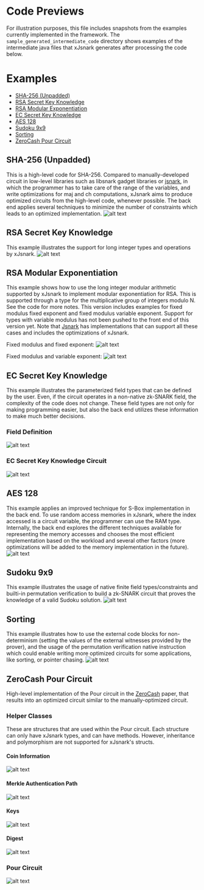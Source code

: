 # Code Previews

For illustration purposes, this file includes snapshots from the examples currently implemented in the framework. The ``sample_generated_intermediate_code`` directory shows examples of the intermediate java files that xJsnark generates after processing the code below.

# Examples
- [SHA-256 (Unpadded)](https://github.com/akosba/xjsnark/tree/master/doc/code_previews/README.md#sha-256-unpadded)
- [RSA Secret Key Knowledge](https://github.com/akosba/xjsnark/tree/master/doc/code_previews/README.md#rsa-secret-key-knowledge)
- [RSA Modular Exponentiation](https://github.com/akosba/xjsnark/tree/master/doc/code_previews/README.md#rsa-modular-exponentiation)
- [EC Secret Key Knowledge](https://github.com/akosba/xjsnark/tree/master/doc/code_previews/README.md#ec-secret-key-knowledge)
- [AES 128](https://github.com/akosba/xjsnark/tree/master/doc/code_previews/README.md#aes-128)
- [Sudoku 9x9](https://github.com/akosba/xjsnark/tree/master/doc/code_previews#sudoku-9x9)
- [Sorting](https://github.com/akosba/xjsnark/tree/master/doc/code_previews/README.md#sorting)
- [ZeroCash Pour Circuit](https://github.com/akosba/xjsnark/tree/master/doc/code_previews/README.md#zerocash-pour-circuit)

## SHA-256 (Unpadded)
This is a high-level code for SHA-256. Compared to manually-developed circuit in low-level libraries such as libsnark gadget libraries or [jsnark](https://github.com/akosba/jsnark/blob/d12b6d93a0ec1760ffe34b7f36e4fb4d8562ca93/JsnarkCircuitBuilder/src/examples/gadgets/hash/SHA256Gadget.java), in which the programmer has to take care of the range of the variables, and write optimizations for maj and ch computations, xJsnark aims to produce optimized circuits from the high-level code, whenever possible. The back end applies several techniques to minimize the number of constraints which leads to an optimized implementation.
![alt text](examples_snapshots/SHA256.png)
## RSA Secret Key Knowledge
This example illustrates the support for long integer types and operations by xJsnark.
![alt text](examples_snapshots/RSA_Secret_Key_Knowledge.png)
## RSA Modular Exponentiation
This example shows how to use the long integer modular arithmetic supported by xJsnark to implement modular exponentiation for RSA. This is supported through a type for the multiplicative group of integers modulo N. See the code for more notes. This version includes examples for fixed modulus fixed exponent and fixed modulus variable exponent. Support for types with variable modulus has not been pushed to the front end of this version yet. Note that [Jsnark](https://github.com/akosba/jsnark/tree/master/JsnarkCircuitBuilder/src/examples/gadgets/rsa) has implementations that can support all these cases and includes the optimizations of xJsnark. 

Fixed modulus and fixed exponent:
![alt text](examples_snapshots/RSAModExpFixedModulusFixedExponent.png)

Fixed modulus and variable exponent:
![alt text](examples_snapshots/RSAModExpFixedModulusVariableExponent.png)

## EC Secret Key Knowledge
This example illustrates the parameterized field types that can be defined by the user. Even, if the circuit operates in a non-native zk-SNARK field, the complexity of the code does not change. These field types are not only for making programming easier, but also the back end utilizes these information to make much better decisions.
### Field Definition
![alt text](examples_snapshots/FieldDefTable_EC.png)
### EC Secret Key Knowledge Circuit
![alt text](examples_snapshots/EC_Secret_Key_Knowledge.png)
## AES 128
This example applies an improved technique for S-Box implementation in the back end. To use random access memories in xJsnark, where the index accessed is a circuit variable, the programmer can use the RAM type. Internally, the back end explores the different techniques available for representing the memory accesses and chooses the most efficient implementation based on the workload and several other factors (more optimizations will be added to the memory implementation in the future).
![alt text](examples_snapshots/AES128.png)
## Sudoku 9x9
This example illustrates the usage of native finite field types/constraints and builti-in permutation verification to build a zk-SNARK circuit that proves the knowledge of a valid Sudoku solution.
![alt text](examples_snapshots/sudoku9x9.png)
## Sorting
 This example illustrates how to use the external code blocks for non-determinism (setting the values of the external witnesses provided by the prover), and the usage of the permutation verification native instruction which could enable writing more optimized circuits for some applications, like sorting, or pointer chasing.
![alt text](examples_snapshots/sorting.png)
## ZeroCash Pour Circuit
High-level implementation of the Pour circuit in the [ZeroCash](http://zerocash-project.org/media/pdf/zerocash-extended-20140518.pdf) paper, that results into an optimized circuit similar to the manually-optimized circuit.

### Helper Classes
These are structures that are used within the Pour circuit. Each structure can only have xJsnark types, and can have methods. However, inheritance and polymorphism are not supported for xJsnark's structs.
#### Coin Information
![alt text](examples_snapshots/zerocash_coin.png)
#### Merkle Authentication Path
![alt text](examples_snapshots/zerocash_merkle_auth_path.png)
#### Keys
![alt text](examples_snapshots/zerocash_keys.png)
#### Digest
![alt text](examples_snapshots/zerocash_digest.png)
### Pour Circuit
![alt text](examples_snapshots/zerocash_pour.png)
